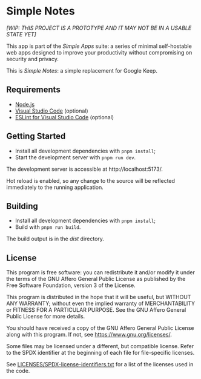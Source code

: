 Simple Notes
============

_[WIP: THIS PROJECT IS A PROTOTYPE AND IT MAY NOT BE IN A USABLE STATE YET]_

This app is part of the _Simple Apps_ suite: a series of minimal self-hostable
web apps designed to improve your productivity without compromising on security
and privacy.

This is _Simple Notes_: a simple replacement for Google Keep.


## Requirements

* [Node.js](https://nodejs.org)
* [Visual Studio Code](https://code.visualstudio.com/) (optional)
* [ESLint for Visual Studio Code](https://marketplace.visualstudio.com/items?itemName=dbaeumer.vscode-eslint) (optional)


## Getting Started

* Install all development dependencies with `pnpm install`;
* Start the development server with `pnpm run dev`.

The development server is accessible at http://localhost:5173/.

Hot reload is enabled, so any change to the source will be reflected immediately
to the running application.


## Building

* Install all development dependencies with `pnpm install`;
* Build with `pnpm run build`.

The build output is in the _dist_ directory.


## License

This program is free software: you can redistribute it and/or modify it under
the terms of the GNU Affero General Public License as published by the Free
Software Foundation, version 3 of the License.

This program is distributed in the hope that it will be useful, but WITHOUT ANY
WARRANTY; without even the implied warranty of MERCHANTABILITY or FITNESS FOR A
PARTICULAR PURPOSE. See the GNU Affero General Public License for more details.

You should have received a copy of the GNU Affero General Public License along
with this program. If not, see https://www.gnu.org/licenses/.

Some files may be licensed under a different, but compatible license. Refer to
the SPDX identifier at the beginning of each file for file-specific licenses.

See [LICENSES/SPDX-license-identifiers.txt](LICENSES/SPDX-license-identifiers.txt)
for a list of the licenses used in the code.
